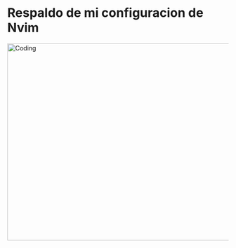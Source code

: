 # Respaldo de mi configuracion de Nvim

<img align="center" alt="Coding" width="1000" height="450" src="https://imgs.search.brave.com/M-cniH9N4o0Xx2uFfB8_DTj3E7gGJr9fx62u5b2Cz2I/rs:fit:860:0:0/g:ce/aHR0cHM6Ly9saW5v/dm94LmNvbS93cC1j/b250ZW50L3VwbG9h/ZHMvMjAyMy8wNi9m/bnJhbGwtMTAyNHg1/MTIuZ2lm.gif">
